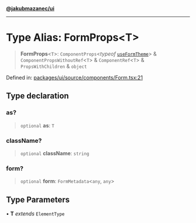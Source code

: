 [**@jakubmazanec/ui**](../README.md)

---

# Type Alias: FormProps\<T\>

> **FormProps**\<`T`\>: `ComponentProps`\<_typeof_ [`useFormTheme`](../functions/useFormTheme.md)\>
> & `ComponentPropsWithoutRef`\<`T`\> & `ComponentRef`\<`T`\> & `PropsWithChildren` & `object`

Defined in:
[packages/ui/source/components/Form.tsx:21](https://github.com/jakubmazanec/tools/blob/b70ba93afff7f67760159378262d2c0b19cfed9e/packages/ui/source/components/Form.tsx#L21)

## Type declaration

### as?

> `optional` **as**: `T`

### className?

> `optional` **className**: `string`

### form?

> `optional` **form**: `FormMetadata`\<`any`, `any`\>

## Type Parameters

• **T** _extends_ `ElementType`

